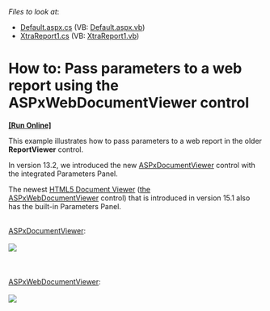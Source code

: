 <!-- default file list -->
*Files to look at*:

* [Default.aspx.cs](./CS/PassParametersToWebReport/Default.aspx.cs) (VB: [Default.aspx.vb](./VB/PassParametersToWebReport/Default.aspx.vb))
* [XtraReport1.cs](./CS/PassParametersToWebReport/XtraReport1.cs) (VB: [XtraReport1.vb](./VB/PassParametersToWebReport/XtraReport1.vb))
<!-- default file list end -->
# How to: Pass parameters to a web report using the ASPxWebDocumentViewer control 
<!-- run online -->
**[[Run Online]](https://codecentral.devexpress.com/e4461/)**
<!-- run online end -->


<p>This example illustrates how to pass parameters to a web report in the older <strong>ReportViewer</strong> control.</p>
<p>In version 13.2, we introduced the new <a href="https://documentation.devexpress.com/XtraReports/clsDevExpressXtraReportsWebASPxDocumentViewertopic.aspx">ASPxDocumentViewer</a> control with the integrated Parameters Panel.</p>
<p>The newest <a href="https://documentation.devexpress.com/XtraReports/CustomDocument17738.aspx">HTML5 Document Viewer</a> (<a href="https://documentation.devexpress.com/#XtraReports/clsDevExpressXtraReportsWebASPxWebDocumentViewertopic">the ASPxWebDocumentViewer</a> control) that is introduced in version 15.1 also has the built-in Parameters Panel.</p>
<p><br><a href="https://documentation.devexpress.com/XtraReports/clsDevExpressXtraReportsWebASPxDocumentViewertopic.aspx">ASPxDocumentViewer</a>:<br><br><img src="https://raw.githubusercontent.com/DevExpress-Examples/how-to-pass-parameters-to-a-web-report-using-the-aspxwebdocumentviewer-control-e4461/16.1.4+/media/3d7e2488-3bfe-11e7-80c0-00155d624807.png"><br><br><br><br><a href="https://documentation.devexpress.com/XtraReports/clsDevExpressXtraReportsWebASPxWebDocumentViewertopic.aspx">ASPxWebDocumentViewer</a>:<br><br><img src="https://raw.githubusercontent.com/DevExpress-Examples/how-to-pass-parameters-to-a-web-report-using-the-aspxwebdocumentviewer-control-e4461/16.1.4+/media/7e86243c-3be2-11e7-80c0-00155d624807.png"></p>

<br/>


